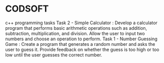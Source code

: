 # CODSOFT
c++ programming tasks 
Task 2 - Simple Calculator : Develop a calculator program that performs basic arithmetic operations such as addition, subtraction, multiplication, and division. Allow the user to input two numbers and choose an operation to perform.
Task 1 - Number Guessing Game : Create a program that generates a random number and asks the user to guess it. Provide feedback on whether the guess is too high or too low until the user guesses the correct number.
